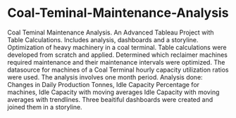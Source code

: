 # Coal-Teminal-Maintenance-Analysis
Coal Teminal Maintenance Analysis. 
An Advanced Tableau Project with Table Calculations.
Includes analysis, dashboards and a storyline. Optimization of heavy machinery in a coal terminal. Table calculations were developed from scratch and applied. Determined which reclaimer machines required maintenance and their maintenance intervals were optimized. 
The datasource for machines of a Coal Terminal hourly capacity utilization ratios were used. The analysis involves one month period. 
Analysis done: 
Changes in Daily Production Tonnes,
Idle Capacity Percentage for machines,
Idle Capacity with moving averages
Idle Capacity with moving averages with trendlines. 
Three beaitiful dashboards were created and joined them in a storyline. 
